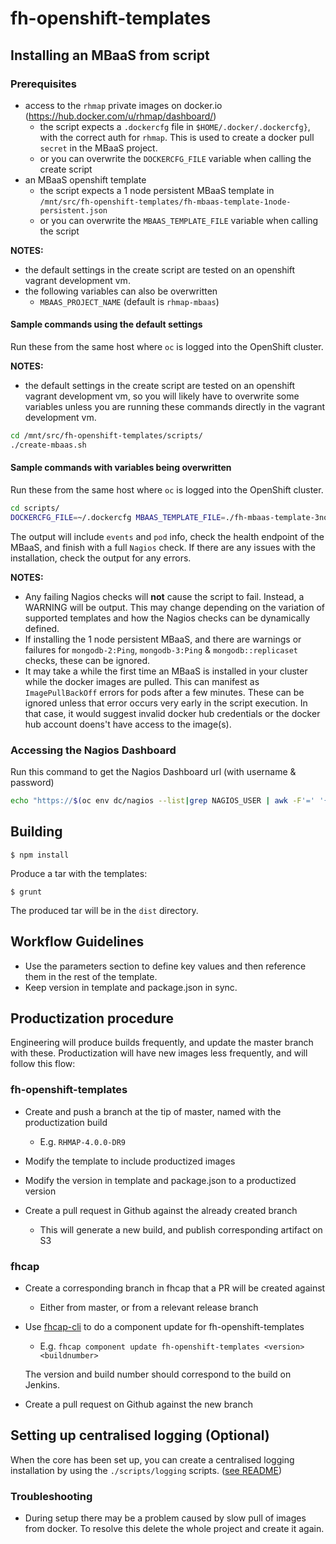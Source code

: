 # fh-openshift-templates

## Installing an MBaaS from script

### Prerequisites

- access to the `rhmap` private images on docker.io (https://hub.docker.com/u/rhmap/dashboard/)
	- the script expects a `.dockercfg` file in `$HOME/.docker/.dockercfg}`, with the correct auth for `rhmap`. This is used to create a docker pull `secret` in the MBaaS project.
	- or you can overwrite the `DOCKERCFG_FILE` variable when calling the create script 
- an MBaaS openshift template
	- the script expects a 1 node persistent MBaaS template in `/mnt/src/fh-openshift-templates/fh-mbaas-template-1node-persistent.json`
	- or you can overwrite the `MBAAS_TEMPLATE_FILE` variable when calling the script

**NOTES:**
- the default settings in the create script are tested on an openshift vagrant development vm.
- the following variables can also be overwritten
	- `MBAAS_PROJECT_NAME` (default is `rhmap-mbaas`)

#### Sample commands using the default settings

Run these from the same host where `oc` is logged into the OpenShift cluster.

**NOTES:**
- the default settings in the create script are tested on an openshift vagrant development vm, so you will likely have to overwrite some variables unless you are running these commands directly in the vagrant development vm.

```bash
cd /mnt/src/fh-openshift-templates/scripts/
./create-mbaas.sh
```

#### Sample commands with variables being overwritten

Run these from the same host where `oc` is logged into the OpenShift cluster.

```bash
cd scripts/
DOCKERCFG_FILE=~/.dockercfg MBAAS_TEMPLATE_FILE=./fh-mbaas-template-3node.json MBAAS_PROJECT_NAME=3node-mbaas ./create-mbaas.sh
```

The output will include `events` and `pod` info, check the health endpoint of the MBaaS, and finish with a full `Nagios` check.
If there are any issues with the installation, check the output for any errors.

**NOTES:**
- Any failing Nagios checks will **not** cause the script to fail. Instead, a WARNING will be output. This may change depending on the variation of supported templates and how the Nagios checks can be dynamically defined.
- If installing the 1 node persistent MBaaS, and there are warnings or failures for `mongodb-2:Ping`, `mongodb-3:Ping` & `mongodb::replicaset` checks, these can be ignored.
- It may take a while the first time an MBaaS is installed in your cluster while the docker images are pulled. This can manifest as `ImagePullBackOff` errors for pods after a few minutes. These can be ignored unless that error occurs very early in the script execution. In that case, it would suggest invalid docker hub credentials or the docker hub account doens't have access to the image(s).

### Accessing the Nagios Dashboard

Run this command to get the Nagios Dashboard url (with username & password)

```bash
echo "https://$(oc env dc/nagios --list|grep NAGIOS_USER | awk -F'=' '{print $2}'):$(oc env dc/nagios --list|grep NAGIOS_PASSWORD | awk -F'=' '{print $2}')@$(oc get route nagios --template "{{.spec.host}}")"
```

## Building
```shell
$ npm install
```

Produce a tar with the templates:

```shell
$ grunt
```
The produced tar will be in the ```dist``` directory.

## Workflow Guidelines

* Use the parameters section to define key values and then reference them in the rest of the template.
* Keep version in template and package.json in sync.

## Productization procedure

Engineering will produce builds frequently, and update the master branch with these.
Productization will have new images less frequently, and will follow this flow:

### fh-openshift-templates

* Create and push a branch at the tip of master, named with the productization build

    * E.g. `RHMAP-4.0.0-DR9`

* Modify the template to include productized images

* Modify the version in template and package.json to a productized version

* Create a pull request in Github against the already created branch

    * This will generate a new build, and publish corresponding artifact on S3

### fhcap

* Create a corresponding branch in fhcap that a PR will be created against

    * Either from master, or from a relevant release branch

* Use [fhcap-cli](https://github.com/fheng/fhcap-cli) to do a component update for fh-openshift-templates

    * E.g. `fhcap component update fh-openshift-templates <version> <buildnumber>`

    The version and build number should correspond to the build on Jenkins.

* Create a pull request on Github against the new branch

## Setting up centralised logging (Optional)

When the core has been set up, you can create a centralised logging installation by using the `./scripts/logging` scripts. ([see README](scripts/logging/README.md))

### Troubleshooting

* During setup there may be a problem caused by slow pull of images from docker. To resolve this delete the whole project and create it again.
